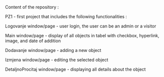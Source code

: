 Content of the repository :

PZ1 - first project that includes the following functionalities :

Logovanje window/page - user login, the user can be an admin or a visitor

Main window/page - display of all objects in tabel with checkbox, hyperlink, image, and date of addition

Dodavanje window/page - adding a new object

Izmjena window/page - editing the selected object

DetaljnoProcitaj window/page - displaying all details about the object
